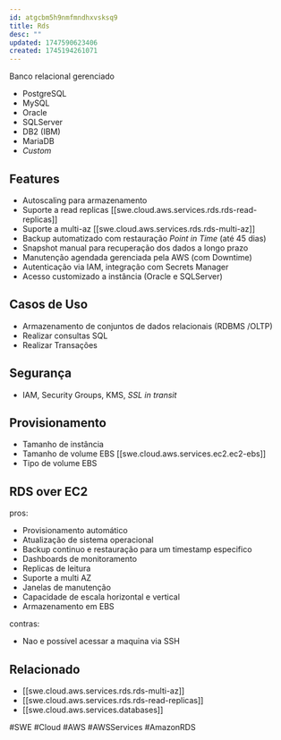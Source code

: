 ```yaml
---
id: atgcbm5h9nmfmndhxvsksq9
title: Rds
desc: ""
updated: 1747590623406
created: 1745194261071
---
```


Banco relacional gerenciado

- PostgreSQL
- MySQL
- Oracle
- SQLServer
- DB2 (IBM)
- MariaDB
- _Custom_

## Features

- Autoscaling para armazenamento
- Suporte a read replicas [[swe.cloud.aws.services.rds.rds-read-replicas]]
- Suporte a multi-az [[swe.cloud.aws.services.rds.rds-multi-az]]
- Backup automatizado com restauração _Point in Time_ (até 45 dias)
- Snapshot manual para recuperação dos dados a longo prazo
- Manutenção agendada gerenciada pela AWS (com Downtime)
- Autenticação via IAM, integração com Secrets Manager
- Acesso customizado a instância (Oracle e SQLServer)

## Casos de Uso

- Armazenamento de conjuntos de dados relacionais (RDBMS /OLTP)
- Realizar consultas SQL
- Realizar Transações

## Segurança

- IAM, Security Groups, KMS, _SSL in transit_

## Provisionamento

- Tamanho de instância
- Tamanho de volume EBS [[swe.cloud.aws.services.ec2.ec2-ebs]]
- Tipo de volume EBS

## RDS over EC2

pros:

- Provisionamento automático
- Atualização de sistema operacional
- Backup continuo e restauração para um timestamp especifico
- Dashboards de monitoramento
- Replicas de leitura
- Suporte a multi AZ
- Janelas de manutenção
- Capacidade de escala horizontal e vertical
- Armazenamento em EBS

contras:

- Nao e possível acessar a maquina via SSH

## Relacionado

- [[swe.cloud.aws.services.rds.rds-multi-az]]
- [[swe.cloud.aws.services.rds.rds-read-replicas]]
- [[swe.cloud.aws.services.databases]]

#SWE #Cloud #AWS #AWSServices #AmazonRDS
